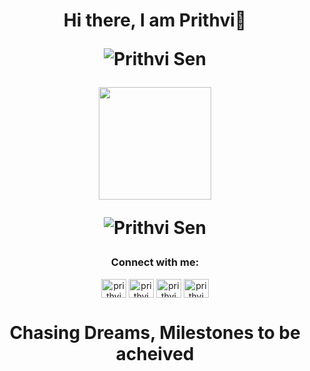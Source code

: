 <h1 align="center">
 Hi there, I am Prithvi👋
<br>
<p align="center"> <img src="https://komarev.com/ghpvc/?username=PrithviS18&label=Profile%20views&color=0e75b6&style=flat" alt="Prithvi Sen" /> </p>
<p align="center"><img height="180em" src="https://github-readme-stats-sigma-five.vercel.app/api?username=PrithviS18&show_icons=true&hide_border=true&&count_private=true&include_all_commits=true"</p>
</p><img align="center" src="https://github-readme-stats.vercel.app/api/top-langs?username=PrithviS18&show_icons=true&locale=en&layout=compact" alt="Prithvi Sen" /></p>
<h3 align="center">Connect with me:</h3>
<p align="center">
<a href="https://twitter.com/PrithviSen18" target="blank"><img align="center" src="https://raw.githubusercontent.com/rahuldkjain/github-profile-readme-generator/master/src/images/icons/Social/twitter.svg" alt="prithvi" height="30" width="40" /></a>
<a href="https://www.linkedin.com/in/prithvi-sen-96594a20a/" target="blank"><img align="center" src="https://raw.githubusercontent.com/rahuldkjain/github-profile-readme-generator/master/src/images/icons/Social/linked-in-alt.svg" alt="prithvi" height="30" width="40" /></a>
<a href="https://www.codechef.com/users/devine_18" target="blank"><img align="center" src="https://cdn.jsdelivr.net/npm/simple-icons@3.1.0/icons/codechef.svg" alt="prithvi" height="30" width="40" /></a>
<a href="https://codeforces.com/profile/Devine18" target="blank"><img align="center" src="https://raw.githubusercontent.com/rahuldkjain/github-profile-readme-generator/master/src/images/icons/Social/codeforces.svg" alt="prithvi" height="30" width="40" /></a>
 <br>
<h1 align="center">Chasing Dreams, Milestones to be acheived
<br>
<br>
<!--
**PrithviS18/PrithviS18** is a ✨ _special_ ✨ repository because its `README.md` (this file) appears on your GitHub profile.

Here are some ideas to get you started:

- 🔭 I’m currently working on ...
- 🌱 I’m currently learning ...
- 👯 I’m looking to collaborate on ...
- 🤔 I’m looking for help with ...
- 💬 Ask me about ...
- 📫 How to reach me: ...
- 😄 Pronouns: ...
- ⚡ Fun fact: ...
-->
